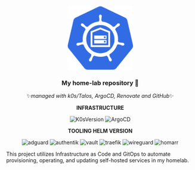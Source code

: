 <div align="center">
<p align="center"><img style="display: block; margin: auto; width: 175px;"  src="docs/src/pictures/k8s-home.png"></p>

<!-- markdownlint-disable no-trailing-punctuation -->

### My home-lab repository :rocket:

✨*managed with k0s/Talos, ArgoCD, Renovate and GitHub*✨
</div>

<div align="center">

**INFRASTRUCTURE**

![K0sVersion](https://img.shields.io/badge/dynamic/yaml?url=https%3A%2F%2Fraw.githubusercontent.com%2FixxeL-DevOps%2Ffullstack%2Frefs%2Fheads%2Fmain%2Finfra%2Fk0s%2Ffullstack.yaml&query=%24.spec.k0s.version&style=for-the-badge&logo=kubernetes&logoColor=black&label=k0s&color=black
)
![ArgoCD](https://img.shields.io/badge/argocd-v2.14.2-orange?style=for-the-badge&logo=argo&logoColor=orange&color=orange
)
</div>

<div align="center">

**TOOLING HELM VERSION**

![adguard](https://img.shields.io/badge/dynamic/yaml?url=https%3A%2F%2Fraw.githubusercontent.com%2FixxeL-DevOps%2Ffullstack%2Frefs%2Fheads%2Fmain%2Fgitops%2Fmanifests%2Fadguard%2FChart.yaml&query=%24.dependencies%5B0%5D.version&style=for-the-badge&logo=adguard&label=AdGuard&color=%2366B574)
![authentik](https://img.shields.io/badge/dynamic/yaml?url=https%3A%2F%2Fraw.githubusercontent.com%2FixxeL-DevOps%2Ffullstack%2Frefs%2Fheads%2Fmain%2Fgitops%2Fmanifests%2Fauthentik%2Fapp%2FChart.yaml&query=%24.dependencies%5B0%5D.version&style=for-the-badge&logo=authentik&label=authentik&color=%23FF6B00)
![vault](https://img.shields.io/badge/dynamic/yaml?url=https%3A%2F%2Fraw.githubusercontent.com%2FixxeL-DevOps%2Ffullstack%2Frefs%2Fheads%2Fmain%2Fgitops%2Fmanifests%2Fvault%2FChart.yaml&query=%24.dependencies%5B0%5D.version&style=for-the-badge&logo=vault&label=Vault&color=%23FFB81C
)
![traefik](https://img.shields.io/badge/dynamic/yaml?url=https%3A%2F%2Fraw.githubusercontent.com%2FixxeL-DevOps%2Ffullstack%2Frefs%2Fheads%2Fmain%2Fgitops%2Fmanifests%2Ftraefik%2FChart.yaml&query=%24.dependencies%5B0%5D.version&style=for-the-badge&logo=traefikproxy&label=Traefik&color=%231F72B3
)
![wireguard](https://img.shields.io/badge/dynamic/yaml?url=https%3A%2F%2Fraw.githubusercontent.com%2FixxeL-DevOps%2Ffullstack%2Frefs%2Fheads%2Fmain%2Fgitops%2Fmanifests%2Fwireguard%2FChart.yaml&query=%24.dependencies%5B0%5D.version&style=for-the-badge&logo=wireguard&logoColor=black&label=wireguard&color=black
)
![homarr](https://img.shields.io/badge/dynamic/yaml?url=https%3A%2F%2Fraw.githubusercontent.com%2FixxeL-DevOps%2Ffullstack%2Frefs%2Fheads%2Fmain%2Fgitops%2Fmanifests%2Fhomarr%2FChart.yaml&query=%24.dependencies%5B0%5D.version&style=for-the-badge&logo=homarr&label=homarr&color=%23F44336
)


</div>

This project utilizes Infrastructure as Code and GitOps to automate provisioning, operating, and updating self-hosted services in my homelab. 